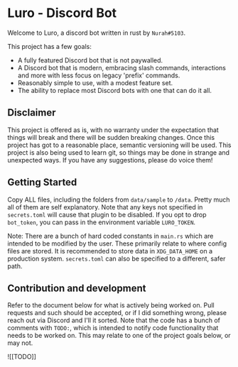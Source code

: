 # Luro - Discord Bot

Welcome to Luro, a discord bot written in rust by `Nurah#5103`.

This project has a few goals:

- A fully featured Discord bot that is not paywalled.
- A Discord bot that is modern, embracing slash commands, interactions and more with less focus on legacy 'prefix' commands.
- Reasonably simple to use, with a modest feature set.
- The ability to replace most Discord bots with one that can do it all.

## Disclaimer

This project is offered as is, with no warranty under the expectation that things will break and there will be sudden breaking changes. Once this project has got to a reasonable place, semantic versioning will be used. This project is also being used to learn git, so things may be done in strange and unexpected ways. If you have any suggestions, please do voice them!

## Getting Started

Copy ALL files, including the folders from `data/sample` to `/data`. Pretty much all of them are self explanatory. Note that any keys not specified in `secrets.toml` will cause that plugin to be disabled. If you opt to drop `bot_token`, you can pass in the environment variable `LURO_TOKEN`.

Note: There are a bunch of hard coded constants in `main.rs` which are intended to be modified by the user. These primarily relate to where config files are stored. It is recommended to store data in `XDG_DATA_HOME` on a production system. `secrets.toml` can also be specified to a different, safer path.

## Contribution and development

Refer to the document below for what is actively being worked on. Pull requests and such should be accepted, or if I did something wrong, please reach out via Discord and I'll it sorted. Note that the code has a bunch of comments with `TODO:`, which is intended to notify code functionality that needs to be worked on. This may relate to one of the project goals below, or may not.

![[TODO]]
